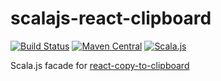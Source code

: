 # scalajs-react-clipboard

[![Build Status](https://travis-ci.org/cquiroz/scalajs-react-clipboard.svg?branch=master)](https://travis-ci.org/cquiroz/scalajs-react-clipboard)
[![Maven Central](https://img.shields.io/maven-central/v/io.github.cquiroz/scalajs-react-clipboard_sjs0.6_2.12.svg)](https://maven-badges.herokuapp.com/maven-central/io.github.cquiroz/scalajs-react-clipboard_sjs0.6_2.12)
[![Scala.js](http://scala-js.org/assets/badges/scalajs-0.6.17.svg)](http://scala-js.org)

Scala.js facade for [react-copy-to-clipboard](https://github.com/nkbt/react-copy-to-clipboard)
